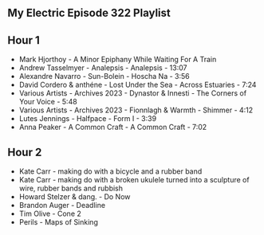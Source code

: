 ## My Electric Episode 322 Playlist
## Hour 1
* Mark Hjorthoy - A Minor Epiphany While Waiting For A Train
* Andrew Tasselmyer - Analepsis - Analepsis - 13:07
* Alexandre Navarro - Sun-Bolein - Hoscha Na - 3:56
* David Cordero & anthéne - Lost Under the Sea - Across Estuaries - 7:24
* Various Artists - Archives 2023 - Dynastor & Innesti - The Corners of Your Voice - 5:48
* Various Artists - Archives 2023 - Fionnlagh & Warmth - Shimmer - 4:12
* Lutes Jennings - Halfpace - Form I - 3:39
* Anna Peaker - A Common Craft - A Common Craft - 7:02

## Hour 2
* Kate Carr - making do with a bicycle and a rubber band
* Kate Carr - making do with a broken ukulele turned into a sculpture of wire, rubber bands and rubbish
* Howard Stelzer & dang. - Do Now
* Brandon Auger - Deadline
* Tim Olive - Cone 2
* Perils - Maps of Sinking
